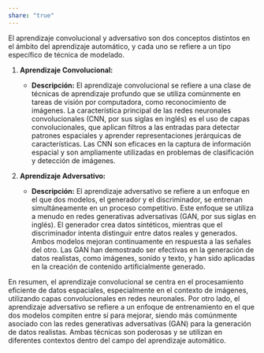 ```yaml
---
share: "true"
---
```


El aprendizaje convolucional y adversativo son dos conceptos distintos en el ámbito del aprendizaje automático, y cada uno se refiere a un tipo específico de técnica de modelado.

1. **Aprendizaje Convolucional:**
   - **Descripción:** El aprendizaje convolucional se refiere a una clase de técnicas de aprendizaje profundo que se utiliza comúnmente en tareas de visión por computadora, como reconocimiento de imágenes. La característica principal de las redes neuronales convolucionales (CNN, por sus siglas en inglés) es el uso de capas convolucionales, que aplican filtros a las entradas para detectar patrones espaciales y aprender representaciones jerárquicas de características. Las CNN son eficaces en la captura de información espacial y son ampliamente utilizadas en problemas de clasificación y detección de imágenes.

2. **Aprendizaje Adversativo:**
   - **Descripción:** El aprendizaje adversativo se refiere a un enfoque en el que dos modelos, el generador y el discriminador, se entrenan simultáneamente en un proceso competitivo. Este enfoque se utiliza a menudo en redes generativas adversativas (GAN, por sus siglas en inglés). El generador crea datos sintéticos, mientras que el discriminador intenta distinguir entre datos reales y generados. Ambos modelos mejoran continuamente en respuesta a las señales del otro. Las GAN han demostrado ser efectivas en la generación de datos realistas, como imágenes, sonido y texto, y han sido aplicadas en la creación de contenido artificialmente generado.

En resumen, el aprendizaje convolucional se centra en el procesamiento eficiente de datos espaciales, especialmente en el contexto de imágenes, utilizando capas convolucionales en redes neuronales. Por otro lado, el aprendizaje adversativo se refiere a un enfoque de entrenamiento en el que dos modelos compiten entre sí para mejorar, siendo más comúnmente asociado con las redes generativas adversativas (GAN) para la generación de datos realistas. Ambas técnicas son poderosas y se utilizan en diferentes contextos dentro del campo del aprendizaje automático.


